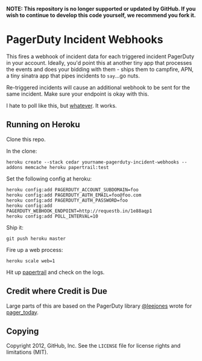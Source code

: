 **NOTE: This repository is no longer supported or updated by GitHub. If you wish to continue to develop this code yourself, we recommend you fork it.**

# PagerDuty Incident Webhooks

This fires a webhook of incident data for each triggered incident PagerDuty in your account. Ideally, you'd point this at another tiny app that processes the events and does your bidding with them - ships them to campfire, APN, a tiny sinatra app that pipes incidents to `say`...go nuts.

Re-triggered incidents will cause an additional webhook to be sent for the same incident. Make sure your endpoint is okay with this.

I hate to poll like this, but [whatever](http://feedback.pagerduty.com/forums/18293-general/suggestions/306514-support-webhooks-as-a-notification-method). It works.

## Running on Heroku

Clone this repo.

In the clone:

    heroku create --stack cedar yourname-pagerduty-incident-webhooks --addons memcache heroku papertrail:test


Set the following config at heroku:

    heroku config:add PAGERDUTY_ACCOUNT_SUBDOMAIN=foo
    heroku config:add PAGERDUTY_AUTH_EMAIL=foo@foo.com
    heroku config:add PAGERDUTY_AUTH_PASSWORD=foo
    heroku config:add PAGERDUTY_WEBHOOK_ENDPOINT=http://requestb.in/1e88aqp1
    heroku config:add POLL_INTERVAL=10

Ship it:

    git push heroku master

Fire up a web process:

    heroku scale web=1

Hit up [papertrail](https://papertrailapp.com/events) and check on the logs.

## Credit where Credit is Due

Large parts of this are based on the PagerDuty library [@leejones](https://github.com/leejones) wrote for [pager_today](https://github.com/railsmachine/pager_today).

Copying
-------

Copyright 2012, GitHub, Inc. See the `LICENSE` file for license rights and limitations (MIT).
